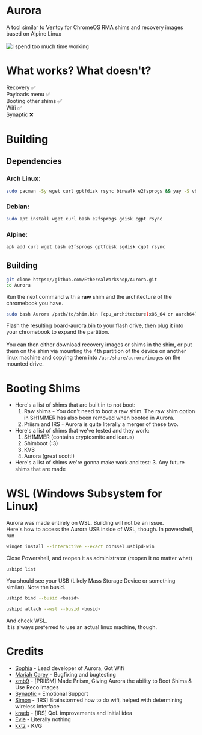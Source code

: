 # Aurora
A tool similar to Ventoy for ChromeOS RMA shims and recovery images based on Alpine Linux<br><br>
![i spend too much time working](https://hackatime-badge.hackclub.com/U085HGVQE9F/Aurora)
# What works? What doesn't?
Recovery :white_check_mark:<br>
Payloads menu :white_check_mark:<br>
Booting other shims :white_check_mark:<br>
Wifi :white_check_mark:<br>
Synaptic :x:<br>

# Building

## Dependencies
### Arch Linux:
```bash
sudo pacman -Sy wget curl gptfdisk rsync binwalk e2fsprogs && yay -S vboot-utils cgpt
```
### Debian:
```bash
sudo apt install wget curl bash e2fsprogs gdisk cgpt rsync
```
### Alpine:
```bash
apk add curl wget bash e2fsprogs gptfdisk sgdisk cgpt rsync
```

## Building
```bash
git clone https://github.com/EtherealWorkshop/Aurora.git
cd Aurora
```
Run the next command with a **raw** shim and the architecture of the chromebook you have.
```bash
sudo bash Aurora /path/to/shim.bin [cpu_architecture(x86_64 or aarch64)]
```
Flash the resulting board-aurora.bin to your flash drive, then plug it into your chromebook to expand the partition.<br><br>
You can then either download recovery images or shims in the shim, or put them on the shim via mounting the 4th partition of the device on another linux machine and copying them into `/usr/share/aurora/images` on the mounted drive.

# Booting Shims

- Here's a list of shims that are built in to not boot:
  1. Raw shims  -  You don't need to boot a raw shim. The raw shim option in SH1MMER has also been removed when booted in Aurora.
  2. Priism and IRS - Aurora is quite literally a merger of these two.
- Here's a list of shims that we've tested and they work:
  1. SH1MMER (contains cryptosmite and icarus)
  2. Shimboot (:3)
  3. KVS
  4. Aurora (great scott!)
- Here's a list of shims we're gonna make work and test:
  3. Any future shims that are made

# WSL (Windows Subsystem for Linux)
Aurora was made entirely on WSL. Building will not be an issue.<br>
Here's how to access the Aurora USB inside of WSL, though.
In powershell, run
```bash
winget install --interactive --exact dorssel.usbipd-win
```
Close Powershell, and reopen it as administrator (reopen it no matter what)
```bash
usbipd list
```
You should see your USB (Likely Mass Storage Device or something similar). Note the busid.
```bash
usbipd bind --busid <busid>
```
```bash
usbipd attach --wsl --busid <busid>
```
And check WSL.<br>
It is always preferred to use an actual linux machine, though.

# Credits
- [Sophia](https://github.com/soap-phia) - Lead developer of Aurora, Got Wifi
- [Mariah Carey](https://github.com/xXMariahScaryXx) - Bugfixing and bugtesting
- [xmb9](https://github.com/xmb9) - [PRIISM] Made Priism, Giving Aurora the ability to Boot Shims & Use Reco Images
- [Synaptic](https://github.com/Synaptic-1234) - Emotional Support
- [Simon](https://github.com/simpansoftware) - [IRS] Brainstormed how to do wifi, helped with determining wireless interface
- [kraeb](https://github.com/DyingHynixMLC) - [IRS] QoL improvements and initial idea
- [Evie](https://github.com/AC3GT) - Literally nothing
- [kxtz](https://github.com/kxtzownsu) - KVG
